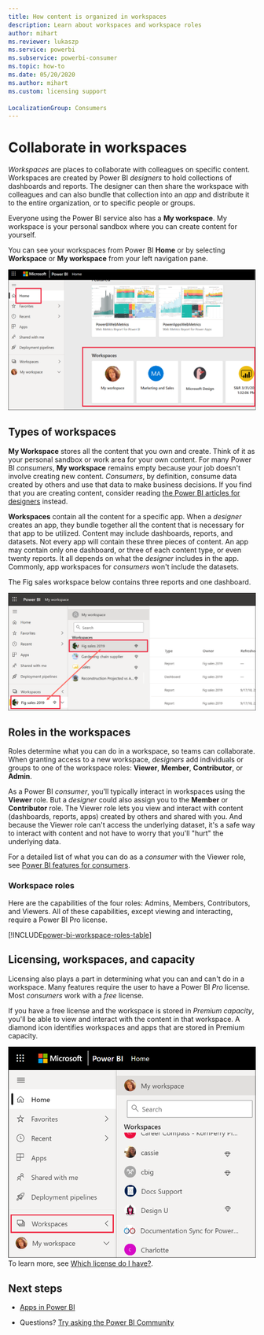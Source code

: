```yaml
---
title: How content is organized in workspaces
description: Learn about workspaces and workspace roles
author: mihart
ms.reviewer: lukaszp
ms.service: powerbi
ms.subservice: powerbi-consumer
ms.topic: how-to
ms.date: 05/20/2020
ms.author: mihart
ms.custom: licensing support

LocalizationGroup: Consumers
---
```


# Collaborate in workspaces

 *Workspaces* are places to collaborate with colleagues on specific content. Workspaces are created by Power BI *designers* to hold collections of dashboards and reports. The designer can then share the workspace with colleagues and can also bundle that collection into an *app* and distribute it to the entire organization, or to specific people or groups. 

 Everyone using the Power BI service also has a **My workspace**.  My workspace is your personal sandbox where you can create content for yourself.

 You can see your workspaces from Power BI **Home** or by selecting **Workspace** or **My workspace** from your left navigation pane.

 ![navigation pane showing two types of workspaces](media/end-user-workspaces/power-bi-home.png)

## Types of workspaces
**My Workspace** stores all the content that you own and create. Think of it as your personal sandbox or work area for your own content. For many Power BI *consumers*, **My workspace** remains empty because your job doesn't involve creating new content. *Consumers*, by definition, consume data created by others and use that data to make business decisions. If you find that you are creating content, consider reading [the Power BI articles for designers](../create-reports/index.yml) instead.

**Workspaces** contain all the content for a specific app. When a *designer* creates an app, they bundle together all the content that is necessary for that app to be utilized. Content may include dashboards, reports, and datasets. Not every app will contain these three pieces of content. An app may contain only one dashboard, or three of each content type, or even twenty reports. It all depends on what the *designer* includes in the app. Commonly, app workspaces for *consumers* won't include the datasets.

The Fig sales workspace below contains three reports and one dashboard. 

![navigation pane showing two types of workspaces](media/end-user-workspaces/power-bi-app-workspace.png)

## Roles in the workspaces

Roles determine what you can do in a workspace, so teams can collaborate.  When granting access to a new workspace, *designers* add individuals or groups to one of the workspace roles: **Viewer**, **Member**, **Contributor**, or **Admin**. 


As a Power BI *consumer*, you'll typically interact in workspaces using the **Viewer** role. But a *designer* could also assign you to the **Member** or **Contributor** role. The Viewer role lets you view and interact with content (dashboards, reports, apps) created by others and shared with you. And because the Viewer role can't access the underlying dataset, it's a safe way to interact with content and not have to worry that you'll "hurt" the underlying data.


For a detailed list of what you can do as a *consumer* with the Viewer role, see [Power BI features for consumers](end-user-features.md).


### Workspace roles

Here are the capabilities of the four roles: Admins, Members, Contributors, and Viewers. All of these capabilities, except viewing and interacting, require a Power BI Pro license.

[!INCLUDE[power-bi-workspace-roles-table](../includes/power-bi-workspace-roles-table.md)]

## Licensing, workspaces, and capacity
Licensing also plays a part in determining what you can and can't do in a workspace. Many features require the user to have a Power BI *Pro* license. Most *consumers* work with a *free* license. 

If you have a free license and the workspace is stored in *Premium capacity*, you'll be able to view and interact with the content in that workspace. A diamond icon identifies workspaces and apps that are stored in Premium capacity.

![Workspaces selected](media/end-user-workspaces/power-bi-diamond.png)
To learn more, see [Which license do I have?](end-user-license.md).



## Next steps
* [Apps in Power BI](end-user-apps.md)    

* Questions? [Try asking the Power BI Community](https://community.powerbi.com/)

